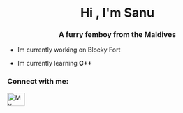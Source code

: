 
<h1 align="center">Hi , I'm Sanu</h1>
<h3 align="center">A furry femboy from the Maldives</h3>

- Im currently working on Blocky Fort

- Im currently learning **C++**

<h3 align="left">Connect with me:</h3>
<p align="left">
<a href="https://www.youtube.com/@narpyCLIPS" target="blank"><img align="center" src="https://raw.githubusercontent.com/rahuldkjain/github-profile-readme-generator/master/src/images/icons/Social/youtube.svg" alt="My YouTube :3" height="30" width="40" /></a>
</p>